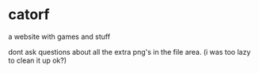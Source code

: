 # catorf
a website with games and stuff

dont ask questions about all the extra png's in the file area. (i was too lazy to clean it up ok?)
